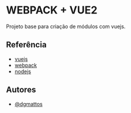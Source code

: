 
# WEBPACK + VUE2

Projeto base para criação de módulos com vuejs.


## Referência

 - [vuejs](https://vuejs.org/)
 - [webpack](https://webpack.js.org/)
 - [nodejs](https://nodejs.org/en/)


## Autores

- [@dgmattos](https://www.github.com/dgmattos)

